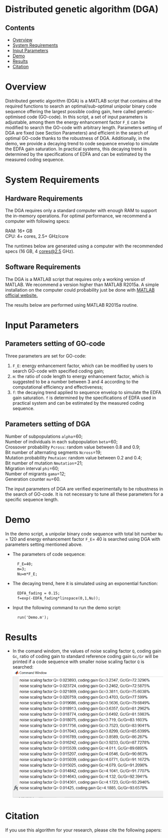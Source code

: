 # Distributed genetic algorithm (DGA)

## Contents
- [Overview](#overview)
- [System Requirements](#system-requirements)
- [Input Parameters](#input-parameters)
- [Demo](#demo)
- [Results](#results)
- [Citation](#citation)

# Overview
Distributed genetic algorithm (DGA) is a MATLAB script that contains all the required functions to search an optimal/sub-optimal unipolar binary code sequence offering the largest possible coding gain, here called genetic-optimised code (GO-code). In this script, a set of input parameters is adjustable, among them the energy enhancement factor `F_E` can be modified to search the GO-code with arbitrary length. Parameters setting of DGA are fixed (see Section Parameters) and efficient in the search of optimal GO-code thanks to the robustness of DGA. Additionally, in the demo, we provide a decaying trend to code sequence envelop to simulate the EDFA gain saturation. In practical systems, this decaying trend is determined by the specifications of EDFA and can be estimated by the measured coding sequence.

# System Requirements

## Hardware Requirements

The DGA requires only a standard computer with enough RAM to support the in-memory operations. For optimal performance, we recommend a computer with following specs:

RAM: 16+ GB     
CPU: 4+ cores, 2.5+ GHz/core

The runtimes below are generated using a computer with the recommended specs (16 GB, 4 cores@2.5 GHz).

## Software Requirements

The DGA is a MATLAB script that requires only a working version of MATLAB. We recommend a version higher than MATLAB R2015a. A simple installation on the computer could probability just be done with [MATLAB official website.](https://www.mathworks.com/)    

The results below are performed using MATLAB R2015a routine.


# Input Parameters 

## Parameters setting of GO-code
Three parameters are set for GO-code:   
1) `F_E`: energy enhancement factor, which can be modified by users to search GO-code with specified coding gain;    
2) `m`: the ratio of code length to energy enhancement factor, which is suggested to be a number between 3 and 4 according to the computational efficiency and effectiveness;    
3) `f`: the decaying trend applied to sequence envelop to simulate the EDFA gain saturation. `f` is determined by the specifications of EDFA used in practical system and can be estimated by the measured coding sequence.

## Parameters setting of DGA
Number of subpopulations `alpha`=60;  
Number of individuals in each subpopulation `beta`=60;   
Crossover probability `Pcross`: random value between 0.8 and 0.9;   
Bit number of alternating segments `Ncross`=19;    
Mutation probability `Pmutaion`: random value between 0.2 and 0.4;      
Bit number of mutation `Nmutation`=21;     
Migration interval `phi`=60;    
Number of migrants `gama`=12;    
Generation counter `mu`=60.

The input parameters of DGA are verified experimentally to be robustness in the search of GO-code. It is not necessary to tune all these parameters for a specific sequence length.

# Demo
In the demo script, a unipolar binary code sequence with total bit number `Nu` = 120 and energy enhancement factor `F_E`= 40 is searched using DGA with parameters setting mentioned above.  
    
* The parameters of code sequence:      

        F_E=40;   
        m=3;      
        Nu=m*F_E;
    

* The decaying trend, here it is simulated using an exponential function:
  
        EDFA_fading = 0.15;
        f=exp(-EDFA_fading*linspace(0,1,Nu)); 

* Input the following command to run the demo script:

        run('Demo.m');

# Results
* In the comand windom, the values of noise scaling factor `Q`, coding gain `Gc`, ratio of coding gain to  standard reference coding gain `Gc/Gr` will be printed if a code sequence with smaller noise scaling factor `Q` is searched:   
![image](https://github.com/sunxizi16/DGA/blob/master/result1.png)
        
      
       
    

# Citation
If you use this algorithm for your research, please cite the following papers:

